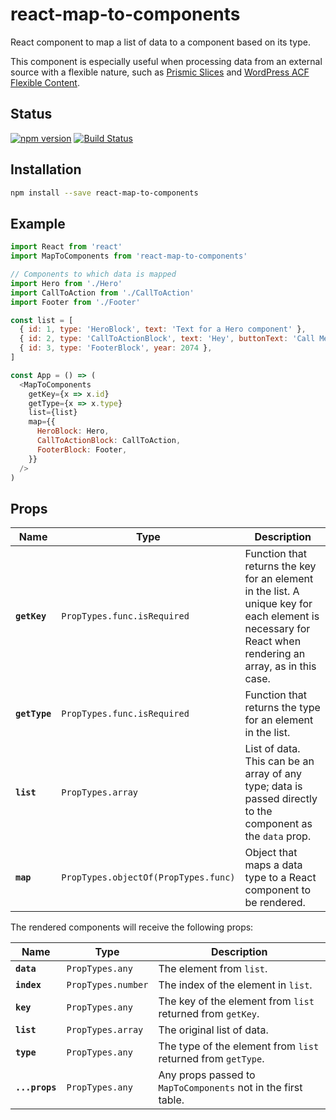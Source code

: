 # react-map-to-components

React component to map a list of data to a component based on its type.

This component is especially useful when processing data from an external
source with a flexible nature, such as [Prismic
Slices](https://prismic.io/feature/dynamic-layout-content-components) and
[WordPress ACF Flexible
Content](https://www.advancedcustomfields.com/resources/flexible-content/).

## Status

[![npm version](https://badge.fury.io/js/react-map-to-components.svg)](http://badge.fury.io/js/react-map-to-components)
[![Build Status](https://travis-ci.com/angeloashmore/react-map-to-components.svg?branch=master)](https://travis-ci.com/angeloashmore/react-map-to-components)

## Installation

```sh
npm install --save react-map-to-components
```

## Example

```js
import React from 'react'
import MapToComponents from 'react-map-to-components'

// Components to which data is mapped
import Hero from './Hero'
import CallToAction from './CallToAction'
import Footer from './Footer'

const list = [
  { id: 1, type: 'HeroBlock', text: 'Text for a Hero component' },
  { id: 2, type: 'CallToActionBlock', text: 'Hey', buttonText: 'Call Me' },
  { id: 3, type: 'FooterBlock', year: 2074 },
]

const App = () => (
  <MapToComponents
    getKey={x => x.id}
    getType={x => x.type}
    list={list}
    map={{
      HeroBlock: Hero,
      CallToActionBlock: CallToAction,
      FooterBlock: Footer,
    }}
  />
)
```

## Props

| Name          | Type                                 | Description                                                                                                                                              |
| ------------- | ------------------------------------ | -------------------------------------------------------------------------------------------------------------------------------------------------------- |
| **`getKey`**  | `PropTypes.func.isRequired`          | Function that returns the key for an element in the list. A unique key for each element is necessary for React when rendering an array, as in this case. |
| **`getType`** | `PropTypes.func.isRequired`          | Function that returns the type for an element in the list.                                                                                               |
| **`list`**    | `PropTypes.array`                    | List of data. This can be an array of any type; data is passed directly to the component as the `data` prop.                                             |
| **`map`**     | `PropTypes.objectOf(PropTypes.func)` | Object that maps a data type to a React component to be rendered.                                                                                        |

The rendered components will receive the following props:

| Name           | Type               | Description                                                        |
| -------------- | ------------------ | ------------------------------------------------------------------ |
| **`data`**     | `PropTypes.any`    | The element from `list`.                                           |
| **`index`**    | `PropTypes.number` | The index of the element in `list`.                                |
| **`key`**      | `PropTypes.any`    | The key of the element from `list` returned from `getKey`.  |
| **`list`**     | `PropTypes.array`  | The original list of data.                                         |
| **`type`**     | `PropTypes.any`    | The type of the element from `list` returned from `getType`. |
| **`...props`** | `PropTypes.any`    | Any props passed to `MapToComponents` not in the first table.      |
